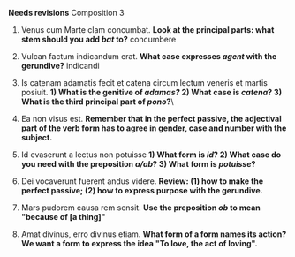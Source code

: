 **Needs revisions**
Composition 3

1. Venus cum Marte clam concumbat. **Look at the principal parts: what stem  should you add *bat* to?** concumbere

2. Vulcan factum indicandum erat.  **What case expresses *agent* with the gerundive?** indicandi

3. Is catenam adamatis fecit et catena circum lectum veneris et martis posiuit.  **1) What is the genitive of *adamas?*  2) What case is *catena*? 3) What is the third principal part of *pono*?**\

4. Ea non visus est.  **Remember that in the perfect passive, the adjectival part of the verb form has to agree in gender, case and number with the subject.**

5. Id evaserunt a lectus non potuisse  **1) What form is *id*? 2) What case do you need with the preposition *a/ab*? 3) What form is *potuisse*?**

6. Dei vocaverunt fuerent andus videre.  **Review: (1) how to make the perfect passive; (2) how to express purpose with the gerundive.**

7. Mars pudorem causa rem sensit.  **Use the preposition *ob* to mean "because of [a thing]"**

8. Amat divinus, erro divinus etiam.  **What form of a form names its action?  We want a form to express the idea "To love, the act of loving".**
